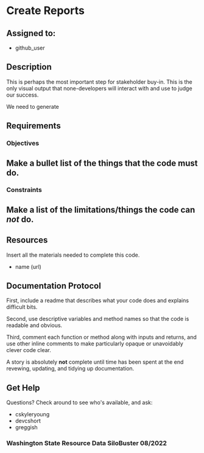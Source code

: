 # Create Reports

## Assigned to:
- github_user

## Description
This is perhaps the most important step for stakeholder buy-in. This is the only visual output that none-developers will interact with and use to judge our success.

We need to generate 

## Requirements

### Objectives
Make a bullet list of the things that the code must do.
- 

### Constraints
Make a list of the limitations/things the code can _not_ do.
- 

## Resources
Insert all the materials needed to complete this code.
- name (url)

## Documentation Protocol
First, include a readme that describes what your code does and explains difficult bits.

Second, use descriptive variables and method names so that the code is readable and obvious.

Third, comment each function or method along with inputs and returns, and use other inline comments to make particularly opaque or unavoidably clever code clear.

A story is absolutely __not__ complete until time has been spent at the end revewing, updating, and tidying up documentation.

## Get Help
Questions? Check around to see who's available, and ask:
- cskyleryoung
- devcshort
- greggish

### Washington State Resource Data SiloBuster 08/2022
